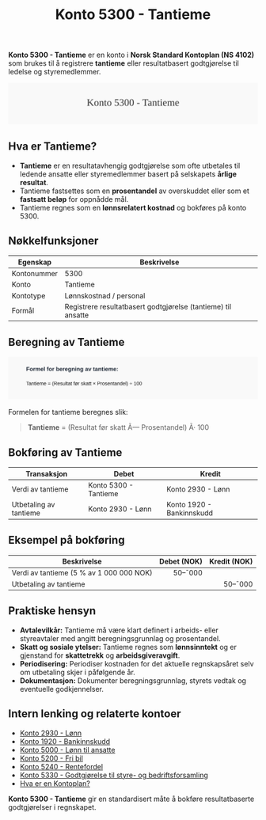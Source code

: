 ﻿---
title: "Konto 5300 - Tantieme"
seoTitle: "5300-tantieme"
description: '**Konto 5300 - Tantieme** er en konto i **Norsk Standard Kontoplan (NS 4102)** som brukes til å registrere **tantieme** eller resultatbasert godtgjørelse til...'
---

**Konto 5300 - Tantieme** er en konto i **Norsk Standard Kontoplan (NS 4102)** som brukes til å registrere **tantieme** eller resultatbasert godtgjørelse til ledelse og styremedlemmer.

![Illustrasjon av konto 5300 Tantieme](5300-tantieme-image.svg)

## Hva er Tantieme?

* **Tantieme** er en resultatavhengig godtgjørelse som ofte utbetales til ledende ansatte eller styremedlemmer basert på selskapets **årlige resultat**.
* Tantieme fastsettes som en **prosentandel** av overskuddet eller som et **fastsatt beløp** for oppnådde mål.
* Tantieme regnes som en **lønnsrelatert kostnad** og bokføres på konto 5300.

## Nøkkelfunksjoner

| Egenskap      | Beskrivelse                                                        |
|---------------|--------------------------------------------------------------------|
| Kontonummer   | 5300                                                               |
| Konto         | Tantieme                                                           |
| Kontotype     | Lønnskostnad / personal                                            |
| Formål        | Registrere resultatbasert godtgjørelse (tantieme) til ansatte      |

## Beregning av Tantieme

![Formel for beregning av tantieme](5300-tantieme-calculation.svg)

Formelen for tantieme beregnes slik:

> **Tantieme** = (Resultat før skatt Ã— Prosentandel) Ã· 100

## Bokføring av Tantieme

| Transaksjon               | Debet                    | Kredit                      |
|---------------------------|--------------------------|-----------------------------|
| Verdi av tantieme         | Konto 5300 - Tantieme    | Konto 2930 - Lønn           |
| Utbetaling av tantieme    | Konto 2930 - Lønn        | Konto 1920 - Bankinnskudd   |

## Eksempel på bokføring

| Beskrivelse                              | Debet (NOK) | Kredit (NOK) |
|------------------------------------------|-----------:|-------------:|
| Verdi av tantieme (5 % av 1 000 000 NOK) |      50–¯000 |              |
| Utbetaling av tantieme                  |            |       50–¯000 |

## Praktiske hensyn

* **Avtalevilkår:** Tantieme må være klart definert i arbeids- eller styreavtaler med angitt beregningsgrunnlag og prosentandel.
* **Skatt og sosiale ytelser:** Tantieme regnes som **lønnsinntekt** og er gjenstand for **skattetrekk** og **arbeidsgiveravgift**.
* **Periodisering:** Periodiser kostnaden for det aktuelle regnskapsåret selv om utbetaling skjer i påfølgende år.
* **Dokumentasjon:** Dokumenter beregningsgrunnlag, styrets vedtak og eventuelle godkjennelser.

## Intern lenking og relaterte kontoer

* [Konto 2930 - Lønn](/blogs/kontoplan/2930-lonn "Konto 2930 - Lønn")
* [Konto 1920 - Bankinnskudd](/blogs/kontoplan/1920-bankinnskudd "Konto 1920 - Bankinnskudd")
* [Konto 5000 - Lønn til ansatte](/blogs/kontoplan/5000-lonn-til-ansatte "Konto 5000 - Lønn til ansatte: Bokføring og håndtering av lønnskostnader i Norsk kontoplan")
* [Konto 5200 - Fri bil](/blogs/kontoplan/5200-fri-bil "Konto 5200 - Fri bil: Regnskapsføring av firmabil som ansattgode i Norsk kontoplan")
* [Konto 5240 - Rentefordel](/blogs/kontoplan/5240-rentefordel "Konto 5240 - Rentefordel: Regnskapsføring av rentefordel som ansattgode i Norsk kontoplan")
* [Konto 5330 - Godtgjørelse til styre- og bedriftsforsamling](/blogs/kontoplan/5330-godtgjorelse-til-styre-og-bedriftsforsamling "Konto 5330 - Godtgjørelse til styre- og bedriftsforsamling: Bokføring av styrehonorar i Norsk kontoplan")
* [Hva er en Kontoplan?](/blogs/regnskap/hva-er-kontoplan "Hva er en Kontoplan? Komplett Guide til Kontoplaner i Norsk Regnskap")

**Konto 5300 - Tantieme** gir en standardisert måte å bokføre resultatbaserte godtgjørelser i regnskapet.






